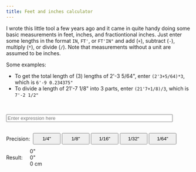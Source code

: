 ```yaml
---
title: Feet and inches calculator
---
```


I wrote this little tool a few years ago and it came in quite handy doing some basic measurements in feet, inches, and fractiontional inches. Just enter some lengths in the format `IN`, `FT'`, or `FT'IN"` and add (`+`), subtract (`-`), multiply (`*`), or divide (`/`). Note that measurements without a unit are assumed to be inches.

Some examples:

* To get the total length of (3) lengths of 2'-3 5/64", enter `(2'3+5/64)*3`, which is `6'-9 0.234375"`
* To divide a length of 21'-7 1/8" into 3 parts, enter `(21'7+1/8)/3`, which is `7'-2 1/2"`

&nbsp;

<script src="{{ '/assets/js/feet-and-inches-parser.js' | relative_url }}"></script>
<script src="https://cdnjs.cloudflare.com/ajax/libs/mathjs/11.5.1/math.min.js"></script>
<link rel="stylesheet" href="https://cdnjs.cloudflare.com/ajax/libs/font-awesome/6.5.1/css/all.min.css">

<body>
    <input type="text" id="inputField" placeholder="Enter expression here" style="width: 90%; margin-bottom: 20px;">
    <div class="precision-controls" style="display: flex; align-items: center; gap: 8px; margin: 10px 0; width: 100%; min-width: 0;">
        <label>Precision:</label>
        <style>
            .button-group button {
                flex: 1 1 0%;
                min-width: 0;
                padding: 6px;
                max-width: 75px;
                white-space: nowrap;
                overflow: hidden;
                text-overflow: ellipsis;
            }
        </style>
        <div class="button-group" style="display: flex; flex-wrap: nowrap; gap: 4px; flex: 1; min-width: 0;">
            <button data-precision="0.25" class="active">1/4"</button>
            <button data-precision="0.125">1/8"</button>
            <button data-precision="0.0625">1/16"</button>
            <button data-precision="0.03125">1/32"</button>
            <button data-precision="0.015625">1/64"</button>
        </div>
    </div>
    <div class="result-container" style="display: flex; align-items: center; gap: 20px;">
        <span class="result-label">Result:</span>
        <div class="result-values">
            <div class="copyable-text">
                <span id="ResultInchesDecimal">0"</span>
                <i class="fas fa-copy copy-icon"></i>
            </div>
            <div class="copyable-text">
                <span id="ResultInchesFraction">0"</span>
                <i class="fas fa-copy copy-icon"></i>
            </div>
                <div class="copyable-text">
                <span id="ResultCM">0 cm</span>
            <i class="fas fa-copy copy-icon"></i>
        </div>
        </div>
    </div>
</body>
